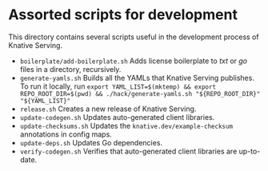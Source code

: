 # Assorted scripts for development

This directory contains several scripts useful in the development process of
Knative Serving.

- `boilerplate/add-boilerplate.sh` Adds license boilerplate to _txt_ or _go_
  files in a directory, recursively.
- `generate-yamls.sh` Builds all the YAMLs that Knative Serving publishes. To run it locally, run `export YAML_LIST=$(mktemp) && export REPO_ROOT_DIR=$(pwd) && ./hack/generate-yamls.sh "${REPO_ROOT_DIR}" "${YAML_LIST}"`
- `release.sh` Creates a new release of Knative Serving.
- `update-codegen.sh` Updates auto-generated client libraries.
- `update-checksums.sh` Updates the `knative.dev/example-checksum` annotations
  in config maps.
- `update-deps.sh` Updates Go dependencies.
- `verify-codegen.sh` Verifies that auto-generated client libraries are
  up-to-date.
